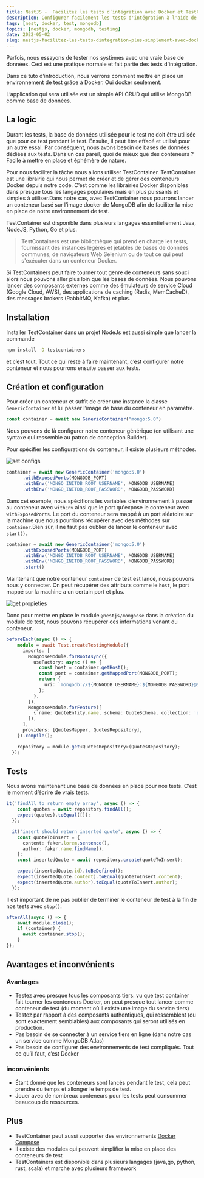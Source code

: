 ```yaml
---
title: NestJS -  Facilitez les tests d’intégration avec Docker et TestContainers
description: Configurer facilement les tests d'intégration à l'aide de testcontainers et de Docker
tags: [nest, docker, test, mongodb]
topics: [nestjs, docker, mongodb, testing]
date: 2022-05-02
slug: nestjs-facilitez-les-tests-dintegration-plus-simplement-avec-docker-et-testcontainers
---
```


Parfois, nous essayons de tester nos systèmes avec une vraie base de données. Ceci est une pratique normale et fait partie des tests d'intégration.

Dans ce tuto d’introduction, nous verrons comment mettre en place un environnement de test grâce à Docker. Oui docker seulement.

L’application qui sera utilisée est un simple API CRUD qui utilise MongoDB comme base de données.


<action-button type="github" text="Code sur Github" link="https://github.com/CorneilleEdi/mongodb-redis-cache"></action-button>


## La logic

Durant les tests, la base de données utilisée pour le test ne doit être utilisée que pour ce test pendant le test. Ensuite, il peut être effacé et utilisé pour un autre essai. Par conséquent, nous avons besoin de bases de données dédiées aux tests. Dans un cas pareil, quoi de mieux que des conteneurs ? Facile à mettre en place et éphémère de nature.

Pour nous faciliter la tâche nous allons utiliser TestContainer. TestContainer est une librairie qui nous permet de créer et de gérer des conteneurs Docker depuis notre code.
C’est comme les librairies Docker disponibles dans presque tous les
langages populaires mais en plus puissants et simples à utiliser.Dans
notre cas, avec TestContainer nous pourrons lancer un conteneur basé
sur l’image docker de MongoDB afin de faciliter la mise en place de notre environnement de test.

TestContainer est disponible dans plusieurs langages essentiellement Java, NodeJS, Python, Go et plus.

> TestContainers est une bibliothèque qui prend en charge les tests, fournissant des instances légères et jetables de bases de données communes, de navigateurs Web Selenium ou de tout ce qui peut s'exécuter dans un conteneur Docker.
>

Si TestContainers peut faire tourner tout genre de conteneurs sans souci alors nous pouvons aller plus loin que les bases de données. Nous pouvons lancer des composants externes comme des émulateurs de service Cloud (Google Cloud, AWS), des applications de caching (Redis, MemCacheD), des messages brokers (RabbitMQ, Kafka) et plus.

## Installation

Installer TestContainer dans un projet NodeJs est aussi simple que lancer la commande

```bash
npm install -D testcontainers
```

et c’est tout. Tout ce qui reste à faire maintenant, c’est configurer notre conteneur et nous pourrons ensuite passer aux tests.

## Création et configuration

Pour créer un conteneur et suffit de créer une instance la classe `GenericContainer` et lui passer l’image de base du conteneur en paramètre.

```jsx
const container = await new GenericContainer("mongo:5.0")
```

Nous pouvons de là configurer notre conteneur générique (en utilisant une syntaxe qui ressemble au patron de conception Builder).

Pour spécifier les configurations du conteneur, il existe plusieurs méthodes.

![set configs](/images/nest/test-containers/set-config-methods.png)

```typescript
container = await new GenericContainer('mongo:5.0')
      .withExposedPorts(MONGODB_PORT)
      .withEnv('MONGO_INITDB_ROOT_USERNAME', MONGODB_USERNAME)
      .withEnv('MONGO_INITDB_ROOT_PASSWORD', MONGODB_PASSWORD)
```

Dans cet exemple, nous spécifions les variables d’environnement à passer au conteneur avec `withEnv` ainsi que le port qu'expose le conteneur avec `withExposedPorts`. Le port du conteneur sera mappé à un port aléatoire sur la machine que nous pourrions récupérer avec des méthodes sur `container`.Bien sûr, il ne faut pas oublier de lancer le conteneur avec `start()`.

```typescript
container = await new GenericContainer('mongo:5.0')
      .withExposedPorts(MONGODB_PORT)
      .withEnv('MONGO_INITDB_ROOT_USERNAME', MONGODB_USERNAME)
      .withEnv('MONGO_INITDB_ROOT_PASSWORD', MONGODB_PASSWORD)
      .start()
```


Maintenant  que notre conteneur `container` de test est lancé, nous pouvons nous y connecter. On peut récupérer des attributs comme le `host`, le port mappé sur la machine a un certain port et plus.

![get propieties](/images/nest/test-containers/get-config-methods.png)

Donc pour mettre en place le module  `@nestjs/mongoose` dans la création du module de test, nous pouvons récupérer ces informations venant du conteneur.

```typescript
beforeEach(async () => {
    module = await Test.createTestingModule({
      imports: [
        MongooseModule.forRootAsync({
          useFactory: async () => {
            const host = container.getHost();
            const port = container.getMappedPort(MONGODB_PORT);
            return {
              uri: `mongodb://${MONGODB_USERNAME}:${MONGODB_PASSWORD}@${host}:${port}`,
            };
          },
        }),
        MongooseModule.forFeature([
          { name: QuoteEntity.name, schema: QuoteSchema, collection: 'quotes' },
        ]),
      ],
      providers: [QuotesMapper, QuotesRepository],
    }).compile();

    repository = module.get<QuotesRepository>(QuotesRepository);
  });
```

## Tests

Nous avons maintenant une base de données en place pour nos tests. C’est le moment d’écrire de vrais tests.

```typescript
it('findAll to return empty array', async () => {
    const quotes = await repository.findAll();
    expect(quotes).toEqual([]);
  });

  it('insert should return inserted quote', async () => {
    const quoteToInsert = {
      content: faker.lorem.sentence(),
      author: faker.name.findName(),
    };
    const insertedQuote = await repository.create(quoteToInsert);

    expect(insertedQuote.id).toBeDefined();
    expect(insertedQuote.content).toEqual(quoteToInsert.content);
    expect(insertedQuote.author).toEqual(quoteToInsert.author);
  });
```

Il est important de ne pas oublier de terminer le conteneur de test à la fin de nos tests avec `stop()`.

```typescript
afterAll(async () => {
    await module.close();
    if (container) {
      await container.stop();
    }
});
```

## Avantages et inconvénients

### Avantages

- Testez avec presque tous les composants tiers: vu que test container fait tourner les conteneurs Docker, on peut presque tout lancer comme conteneur de test (du moment où il existe une image du service tiers)
- Testez par rapport à des composants authentiques, qui ressemblent (ou sont exactement semblables) aux composants qui seront utilisés en production.
- Pas besoin de se connecter à un service tiers en ligne (dans notre cas un service comme MongoDB Atlas)
- Pas besoin de configurer des environnements de test compliqués. Tout ce qu’il faut, c’est Docker

### inconvénients

- Étant donné que les conteneurs sont lancés pendant le test, cela peut prendre du temps et allonger le temps de test.
- Jouer avec de nombreux conteneurs pour les tests peut consommer beaucoup de ressources.

## Plus

- TestContainer peut aussi supporter des environnements [Docker Compose](https://github.com/testcontainers/testcontainers-node#docker-compose)
- Il existe des modules qui peuvent simplifier la mise en place des conteneurs de test
- TestContainers est disponible dans plusieurs langages (java,go, python, rust, scala) et marche avec plusieurs framework


<action-button type="github" text="Code sur Github" link="https://github.com/CorneilleEdi/mongodb-redis-cache"></action-button>


